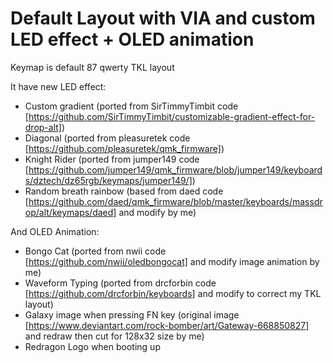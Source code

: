 # Default Layout with VIA and custom LED effect + OLED animation

Keymap is default 87 qwerty TKL layout

It have new LED effect:
- Custom gradient (ported from SirTimmyTimbit code [https://github.com/SirTimmyTimbit/customizable-gradient-effect-for-drop-alt])
- Diagonal (ported from pleasuretek code [https://github.com/pleasuretek/qmk_firmware])
- Knight Rider (ported from jumper149 code [https://github.com/jumper149/qmk_firmware/blob/jumper149/keyboards/dztech/dz65rgb/keymaps/jumper149/])
- Random breath rainbow (based from daed code [https://github.com/daed/qmk_firmware/blob/master/keyboards/massdrop/alt/keymaps/daed] and modify by me)

And OLED Animation:
- Bongo Cat (ported from nwii code [https://github.com/nwii/oledbongocat] and modify image animation by me)
- Waveform Typing (ported from drcforbin code [https://github.com/drcforbin/keyboards] and modify to correct my TKL layout)
- Galaxy image when pressing FN key (original image [https://www.deviantart.com/rock-bomber/art/Gateway-668850827] and redraw then cut for 128x32 size by me)
- Redragon Logo when booting up
